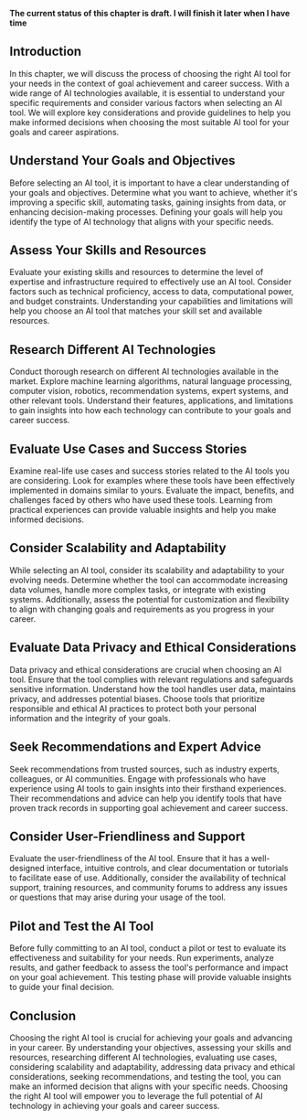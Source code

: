 **The current status of this chapter is draft. I will finish it later when I have time**

Introduction
------------

In this chapter, we will discuss the process of choosing the right AI tool for your needs in the context of goal achievement and career success. With a wide range of AI technologies available, it is essential to understand your specific requirements and consider various factors when selecting an AI tool. We will explore key considerations and provide guidelines to help you make informed decisions when choosing the most suitable AI tool for your goals and career aspirations.

Understand Your Goals and Objectives
------------------------------------

Before selecting an AI tool, it is important to have a clear understanding of your goals and objectives. Determine what you want to achieve, whether it's improving a specific skill, automating tasks, gaining insights from data, or enhancing decision-making processes. Defining your goals will help you identify the type of AI technology that aligns with your specific needs.

Assess Your Skills and Resources
--------------------------------

Evaluate your existing skills and resources to determine the level of expertise and infrastructure required to effectively use an AI tool. Consider factors such as technical proficiency, access to data, computational power, and budget constraints. Understanding your capabilities and limitations will help you choose an AI tool that matches your skill set and available resources.

Research Different AI Technologies
----------------------------------

Conduct thorough research on different AI technologies available in the market. Explore machine learning algorithms, natural language processing, computer vision, robotics, recommendation systems, expert systems, and other relevant tools. Understand their features, applications, and limitations to gain insights into how each technology can contribute to your goals and career success.

Evaluate Use Cases and Success Stories
--------------------------------------

Examine real-life use cases and success stories related to the AI tools you are considering. Look for examples where these tools have been effectively implemented in domains similar to yours. Evaluate the impact, benefits, and challenges faced by others who have used these tools. Learning from practical experiences can provide valuable insights and help you make informed decisions.

Consider Scalability and Adaptability
-------------------------------------

While selecting an AI tool, consider its scalability and adaptability to your evolving needs. Determine whether the tool can accommodate increasing data volumes, handle more complex tasks, or integrate with existing systems. Additionally, assess the potential for customization and flexibility to align with changing goals and requirements as you progress in your career.

Evaluate Data Privacy and Ethical Considerations
------------------------------------------------

Data privacy and ethical considerations are crucial when choosing an AI tool. Ensure that the tool complies with relevant regulations and safeguards sensitive information. Understand how the tool handles user data, maintains privacy, and addresses potential biases. Choose tools that prioritize responsible and ethical AI practices to protect both your personal information and the integrity of your goals.

Seek Recommendations and Expert Advice
--------------------------------------

Seek recommendations from trusted sources, such as industry experts, colleagues, or AI communities. Engage with professionals who have experience using AI tools to gain insights into their firsthand experiences. Their recommendations and advice can help you identify tools that have proven track records in supporting goal achievement and career success.

Consider User-Friendliness and Support
--------------------------------------

Evaluate the user-friendliness of the AI tool. Ensure that it has a well-designed interface, intuitive controls, and clear documentation or tutorials to facilitate ease of use. Additionally, consider the availability of technical support, training resources, and community forums to address any issues or questions that may arise during your usage of the tool.

Pilot and Test the AI Tool
--------------------------

Before fully committing to an AI tool, conduct a pilot or test to evaluate its effectiveness and suitability for your needs. Run experiments, analyze results, and gather feedback to assess the tool's performance and impact on your goal achievement. This testing phase will provide valuable insights to guide your final decision.

Conclusion
----------

Choosing the right AI tool is crucial for achieving your goals and advancing in your career. By understanding your objectives, assessing your skills and resources, researching different AI technologies, evaluating use cases, considering scalability and adaptability, addressing data privacy and ethical considerations, seeking recommendations, and testing the tool, you can make an informed decision that aligns with your specific needs. Choosing the right AI tool will empower you to leverage the full potential of AI technology in achieving your goals and career success.
